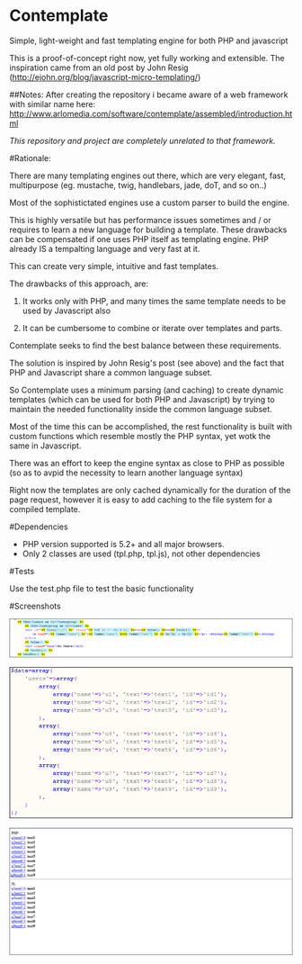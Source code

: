 Contemplate
===========

Simple, light-weight and fast templating engine for both PHP and javascript

This is a proof-of-concept right now, yet fully working and extensible.
The inspiration came from an old post by John Resig (http://ejohn.org/blog/javascript-micro-templating/)

##Notes:
After creating the repository i became aware of a web framework with similar name here: http://www.arlomedia.com/software/contemplate/assembled/introduction.html

*This repository and project are completely unrelated to that framework.*


#Rationale:

There are many templating engines out there, which are very elegant, fast, multipurpose (eg. mustache, twig, handlebars, jade, doT, and so on..)

Most of the sophistictated engines use a custom parser to build the engine. 

This is highly versatile but has performance issues sometimes and / or requires to learn a new language for building a template.
These drawbacks can be compensated if one uses PHP itself as templating engine. PHP already IS a tempalting language and very fast at it.

This can create very simple, intuitive and fast templates.

The drawbacks of this approach, are:

1. It works only with PHP, and many times the same template needs to be used by Javascript also

2. It can be cumbersome to combine or iterate over templates and parts.

Contemplate seeks to find the best balance between these requirements.

The solution is inspired by John Resig's post (see above) and the fact that PHP and Javascript share a common
language subset.

So Contemplate uses a minimum parsing (and caching) to create dynamic templates (which can be used for both PHP and Javascript)
by trying to maintain the needed functionality inside the common language subset.

Most of the time this can be accomplished, the rest functionality is built with custom functions which resemble mostly the PHP
syntax, yet wotk the same in Javascript.

There was an effort to keep the engine syntax as close to PHP as possible
(so as to avpid the necessity to learn another language syntax)

Right now the templates are only cached dynamically for the duration of the page request,
however it is easy to add caching to the file system for a compiled template.

#Dependencies

* PHP version supported is 5.2+ and all major browsers.
* Only 2 classes are used (tpl.php, tpl.js), not other dependencies

#Tests

Use the test.php file to test the basic functionality


#Screenshots

![Template markup](/screenshots/template_markup.png)

![Template data](/screenshots/template_data.png)

![Template output](/screenshots/template_output.png)


